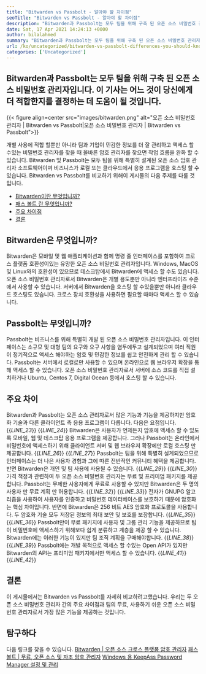 ```yaml
---
title: "Bitwarden vs Passbolt - 알아야 할 차이점" 
seoTitle: "Bitwarden vs Passbolt - 알아야 할 차이점" 
description: "Bitwarden과 Passbolt는 모두 팀을 위해 구축 된 오픈 소스 비밀번호 관리자 앱입니다. 이 기사는 어느 것이 당신에게 더 적합한지를 결정하는 데 도움이 될 것입니다." 
date: Sat, 17 Apr 2021 14:24:13 +0000
author: bilalahmed
summary: "Bitwarden과 Passbolt는 모두 팀을 위해 구축 된 오픈 소스 비밀번호 관리자입니다. 이 기사는 어느 것이 당신에게 더 적합한지를 결정하는 데 도움이 될 것입니다." 
url: /ko/uncategorized/bitwarden-vs-passbolt-differences-you-should-know/
categories: ['Uncategorized']
---
```


## Bitwarden과 Passbolt는 모두 팀을 위해 구축 된 오픈 소스 비밀번호 관리자입니다. 이 기사는 어느 것이 당신에게 더 적합한지를 결정하는 데 도움이 될 것입니다.

{{< figure align=center src="images/bitwarden.png" alt="오픈 소스 비밀번호 관리자 | Bitwarden vs Passbolt|오픈 소스 비밀번호 관리자 | Bitwarden vs Passbolt">}}

개별 사용에 적합 할뿐만 아니라 팀과 기업이 민감한 정보를 더 잘 관리하고 액세스 할 수있는 비밀번호 관리자를 찾을 때 올바른 암호 관리자를 찾으면 작업 흐름을 완화 할 수 있습니다. Bitwarden 및 Passbolt는 모두 팀을 위해 특별히 설계된 오픈 소스 암호 관리자 소프트웨어이며 비즈니스가 로컬 또는 클라우드에서 응용 프로그램을 호스팅 할 수 있습니다. Bitwarden vs Passbolt를 비교하기 위해이 게시물의 다음 주제를 다룰 것입니다.
  * [Bitwarden이란 무엇입니까?][1]
  * [패스 볼트 란 무엇입니까?][2]
  * [주요 차이점][3]
  * [결론][4]

## **Bitwarden은 무엇입니까?** 
Bitwarden은 모바일 및 웹 애플리케이션과 함께 명령 줄 인터페이스를 포함하여 크로스 플랫폼 호환성이있는 유망한 오픈 소스 비밀번호 관리자입니다. Windows, MacOS 및 Linux와의 호환성이 있으므로 데스크탑에서 Bitwarden에 액세스 할 수도 있습니다. 오픈 소스 비밀번호 관리자로서 Bitwarden은 개별 용도뿐만 아니라 엔터프라이즈 수준에서 사용할 수 있습니다. 서버에서 Bitwarden을 호스팅 할 수있을뿐만 아니라 클라우드 호스팅도 있습니다. 크로스 장치 호환성을 사용하면 필요할 때마다 액세스 할 수 있습니다.

## **Passbolt는 무엇입니까?** 
Passbolt는 비즈니스를 위해 특별히 개발 된 오픈 소스 비밀번호 관리자입니다. 이 인터페이스는 소규모 및 대형 팀의 요구와 요구 사항을 염두에두고 설계되었으며 여러 직원이 정기적으로 액세스 해야하는 암호 및 민감한 정보를 쉽고 안전하게 관리 할 수 ​​있습니다. Passbolt는 서버에서 로컬로만 사용할 수 있으며 온라인으로 웹 브라우저 확장을 통해 액세스 할 수 있습니다. 오픈 소스 비밀번호 관리자로서 서버에 소스 코드를 직접 설치하거나 Ubuntu, Centos 7, Digital Ocean 등에서 호스팅 할 수 있습니다.

## **주요 차이** 
Bitwarden과 Passbolt는 오픈 소스 관리자로서 많은 기능과 기능을 제공하지만 암호화 기술과 다른 클라이언트 측 응용 프로그램이 다릅니다. 다음은 요점입니다.
{{_LINE_23_}}
{{_LINE_24_}}
    Bitwarden은 사용자가 언제든지 암호에 액세스 할 수 있도록 모바일, 웹 및 데스크탑 응용 프로그램을 제공합니다. 그러나 Passbolt는 온라인에서 비밀번호에 액세스하기 위해 클라이언트 서버 및 웹 브라우저 확장에만 로컬 호스팅 만 제공합니다.
{{_LINE_26_}}
{{_LINE_27_}}
    Passbolt는 팀을 위해 특별히 설계되었으므로 인터페이스는 더 나은 사용자 경험과 그에 따른 전반적인 커뮤니티 혜택을 제공합니다. 반면 Bitwarden은 개인 및 팀 사용에 사용될 수 있습니다.
{{_LINE_29_}}
{{_LINE_30_}}
    가격 책정과 관련하여 두 오픈 소스 비밀번호 관리자는 무료 및 프리미엄 패키지를 제공합니다. Passbolt는 무제한 사용자에게 무료로 사용할 수 있지만 Bitwarden은 두 명의 사용자 만 무료 계획 만 허용합니다.
{{_LINE_32_}}
{{_LINE_33_}}
    전자가 GNUPG 알고리즘을 사용하여 사용자를 인증하고 비밀번호 데이터베이스를 보호하기 때문에 암호화는 핵심 차이입니다. 반면에 Bitwarden은 256 비트 AES 암호화 프로토콜을 사용합니다. 두 암호화 기술 모두 저장된 정보의 최대 보안 및 보호를 보장합니다.
{{_LINE_35_}}
{{_LINE_36_}}
    Passbolt만이 무료 패키지에 사용자 및 그룹 관리 기능을 제공하므로 팀이 비밀번호에 액세스하기 위해보다 쉽게 ​​분류하고 계층을 제공 할 수 있습니다. Bitwarden에는 이러한 기능이 있지만 팀 조직 계획을 구매해야합니다.
{{_LINE_38_}}
{{_LINE_39_}}
    Passbolt에는 개발 목적으로 액세스 할 수있는 Open API가 있지만 Bitwarden의 API는 프리미엄 패키지에서만 액세스 할 수 있습니다.
{{_LINE_41_}}
{{_LINE_42_}}

## **결론**
이 게시물에서는 Bitwarden vs Passbolt를 자세히 비교하려고했습니다. 우리는 두 오픈 소스 비밀번호 관리자 간의 주요 차이점과 팀의 무료, 사용하기 쉬운 오픈 소스 비밀번호 관리자로서 가장 많은 기능을 제공하는 것입니다.

## 탐구하다
다음 링크를 찾을 수 있습니다.
[Bitwarden | 오픈 소스 크로스 플랫폼 암호 관리자][5]
[패스 볼트 | 무료, 오픈 소스 및 자조 암호 관리자][6]
[Windows 용 KeepAss Password Manager 설정 및 관리][7]

  
[1]: #bitwarden
[2]: #passbolt
[3]: #differences
[4]: #conclusion
[5]: https://products.containerize.com/password-management/bitwarden
[6]: https://products.containerize.com/password-management/passbolt
[7]: https://blog.containerize.com/password-management/setup-manage-keepass-password-manager-for-windows/
